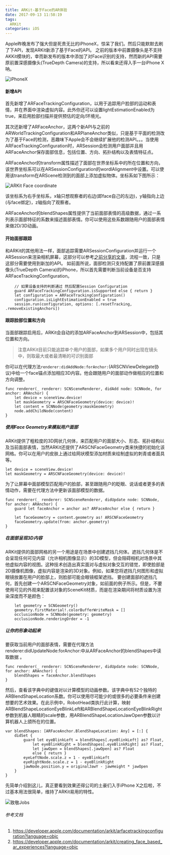 ```yaml
---
title: ARKit-基于Face的AR体验
date: 2017-09-13 11:58:19
tags:
  ARKit
categories: iOS
---
```


Apple昨晚发布了强大但是死贵无比的iPhoneX，惊呆了我们。然后只能默默去刷了下API，发现ARKit新添了基于Face的API。
之前的版本中前置摄像头是不支持AKKit模块的，幸而新发布的版本中添加了对Face识别的支持，然而新的API需要原前置深感摄像头(TrueDepth Camera)的支持，所以看来还得入手一台iPhone X呐。

![iPhoneX](http://ojca2gwha.bkt.clouddn.com/ARKit-iPhoneX.jpg)  

#### 新增API
首先新增了ARFaceTrackingConfiguration，以用于追踪用户脸部的运动和表情，并在界面中渲染虚拟内容。此外你还可以设置lightEstimationEnabled为true，来启用脸部扫描并提供预估的定向/环境光。

其次还新增了ARFaceAnchor，这两个新API与之前的ARWorldTrackingConfiguration和ARPlaneAnchor类似，只是基于平面的检测改为了基于Face的检测，恶趣味下Apple会不会继续扩展他的检测API。。。当使用ARFaceTrackingConfiguration时，ARSession会检测用户面部并且用ARFaceAnchor保存面部信息，包括位置、方向、拓扑结构以及表情特征点。

ARFaceAnchor的transform属性描述了面部在世界坐标系中的所在位置和方向，该世界坐标系可以在ARSessionConfiguration的wordlAlignment中设置。可以使用该transform在ARScene检测到的面部上添加虚拟物体。坐标系如下图所示：

![ARKit Face coordinate](http://ojca2gwha.bkt.clouddn.com/ARKit-face-Coordinate.png)

该坐标系为右手坐标系，x轴只想观察者的右边(即face自己的左边)，y轴指向上边(与face绑定)，z轴指向了观察者。

ARFaceAnchor的blendShapes属性提供了当前面部表情的高级数据，通过一系列表示面部特征的系数来描述面部表情。你可以使用这些系数跟随用户的面部表情来做2D/3D动画。

<!--more-->
#### 开始面部跟踪

和ARKit的其他用法一样，面部追踪需要ARSessionConfiguration并运行一个ARSession来渲染相机屏幕，这部分可以参考[之前分享的文章](httpbai.ducom)，流程一致，只是这部分需要使用到新加的API。
如前面所说，面部检测只支持配置了原前置深感摄像头(TrueDepth Camera)的iPhone，所以首先需要判断当前设备是否支持ARFaceTrackingConfiguration。

```    
    // 如果设备支持的判断通过 然后配置Session Configuration
    guard ARFaceTrackingConfiguration.isSupported else { return }
    let configuration = ARFaceTrackingConfiguration()
    configuration.isLightEstimationEnabled = true
    session.run(configuration, options: [.resetTracking, .removeExistingAnchors])
```

#### 跟踪脸部位置和方向  
当面部跟踪启用后，ARKit会自动的添加ARFaceAnchor到ARSession中，包括其位置和方向。  

> 注意ARKit目前只能追踪单个用户的面部，如果多个用户同时出现在镜头中，则取最大或者最清晰的可识别面部

你可以在代理方法`renderer:didAddNode:forAnchor:`(ARSCNViewDelegate协议)中给一个face锚点添加相应3D内容。他会跟随用户的面部动作做相应的位置和方向调整。  

```
func renderer(_ renderer: SCNSceneRenderer, didAdd node: SCNNode, for anchor: ARAnchor) {
    let device = sceneView.device!
    let maskGeometry = ARSCNFaceGeometry(device: device)!
    let content = SCNNode(geometry:maskGeometry)
    node.addChildNode(content)
}
```

##### 使用Face Geometry来模拟用户面部

ARKit提供了粗粒度的3D网状几何体，来匹配用户的面部大小、形态、拓扑结构以及当前面部表情，当然ARKit还提供了ARSCNFaceGeometry类来快捷的初始化该网格。你可以在用户的皮肤上通过给网状模型添加材质来绘制虚拟的刺青或者面具等。

```
let device = sceneView.device!
let maskGeometry = ARSCNFaceGeometry(device: device)!
```

为了让屏幕中面部模型匹配用户的脸部，甚至跟随用户的眨眼、说话或者更多的表情动作，需要在代理方法中更新该面部模型的数据。
```
func renderer(_ renderer: SCNSceneRenderer, didUpdate node: SCNNode, for anchor: ARAnchor) {
    guard let faceAnchor = anchor as? ARFaceAnchor else { return }

    let faceGeometry = content.geometry as! ARSCNFaceGeometry
    faceGeometry.update(from: anchor.geometry)
}

```

#####  在面部呈现3D内容

ARKit提供的面部网格的另一个用途是在场景中创建遮挡几何体。遮挡几何体是不会呈现任何可见内容（允许相机图像显示）的3D模型，但会阻碍相机对场景中其他虚拟内容的视图。这种技术创造出真实面对与虚拟对象交互的错觉，即使脸部是2D摄像机图像，虚拟内容是渲染的3D对象。例如，如果您将遮挡几何图形和虚拟眼镜放置在用户的脸部上，则脸部可能会眼镜框架遮挡。
要创建面部的遮挡几何，首先创建一个ARSCNFaceGeometry对象，如前面的例子所示。但是，不要使用可见的外观来配置该对象的SceneKit材质，而是在渲染期间将材质设置为渲染深度而不是颜色：

```
    let geometry = SCNGeometry()
    geometry.firstMaterial!.colorBufferWriteMask = []
    occlusionNode = SCNNode(geometry: geometry)
    occlusionNode.renderingOrder = -1
```

##### 让你的形象动起来  
要获取当前用户的面部表情，需要在代理方法renderer:didUpdateNode:forAnchor:中从ARFaceAnchor的blendShapes中读取数据 。

```
func renderer(_ renderer: SCNSceneRenderer, didUpdate node: SCNNode, for anchor: ARAnchor) {
    blendShapes = faceAnchor.blendShapes
}
```
然后，查看该字典中的键值对以计算模型的动画参数。该字典中有52个独特的ARBlendShapeLocation系数。你可以使用尽可能少的或很多的必要条件来创建想要的艺术效果。在此示例中，RobotHead类执行此计算，映射ARBlendShapeLocationEyeBlinkLeft和ARBlendShapeLocationEyeBlinkRight参数到机器人眼睛的scale参数，用ARBlendShapeLocationJawOpen参数以计算机器人上颌所在的位置。
```
var blendShapes: [ARFaceAnchor.BlendShapeLocation: Any] = [:] {
    didSet {
        guard let eyeBlinkLeft = blendShapes[.eyeBlinkLeft] as? Float,
            let eyeBlinkRight = blendShapes[.eyeBlinkRight] as? Float,
            let jawOpen = blendShapes[.jawOpen] as? Float
            else { return }
        eyeLeftNode.scale.z = 1 - eyeBlinkLeft
        eyeRightNode.scale.z = 1 - eyeBlinkRight
        jawNode.position.y = originalJawY - jawHeight * jawOpen
    }
}
```

先简单介绍到这儿，真正要看到效果还得公司的土豪们入手iPhone X之后啦，不过基本用法很简单，维持了ARKit易用的特性。

![致敬Jobs](http://ojca2gwha.bkt.clouddn.com/ARKit-Jobs.jpg)

###### 参考文档
1. https://developer.apple.com/documentation/arkit/arfacetrackingconfiguration?language=objc
2. https://developer.apple.com/documentation/arkit/creating_face_based_ar_experiences?language=objc
